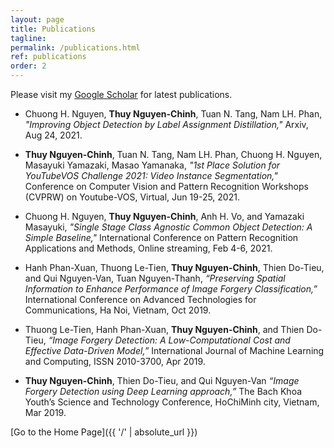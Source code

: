 ```yaml
---
layout: page
title: Publications
tagline: 
permalink: /publications.html
ref: publications
order: 2
---
```

Please visit my [Google Scholar](https://scholar.google.com/citations?user=6qqvTuQAAAAJ&hl=en&oi=sra) for latest publications.

* Chuong H. Nguyen, **Thuy Nguyen-Chinh**, Tuan N. Tang, Nam LH. Phan,
*"Improving Object Detection by Label Assignment Distillation,"*
Arxiv, Aug 24, 2021.

* **Thuy Nguyen-Chinh**, Tuan N. Tang, Nam LH. Phan, Chuong H. Nguyen, Masayuki Yamazaki, Masao Yamanaka,
*"1st Place Solution for YouTubeVOS Challenge 2021: Video Instance Segmentation,"*
Conference on Computer Vision and Pattern Recognition Workshops (CVPRW) on Youtube-VOS, Virtual, Jun 19-25, 2021.

* Chuong H. Nguyen, **Thuy Nguyen-Chinh**, Anh H. Vo, and Yamazaki Masayuki,
*"Single Stage Class Agnostic Common Object Detection: A Simple Baseline,"*
International Conference on Pattern Recognition Applications and Methods, Online streaming, Feb 4-6, 2021.

* Hanh Phan-Xuan, Thuong Le-Tien, **Thuy Nguyen-Chinh**, Thien Do-Tieu, and Qui Nguyen-Van, Tuan Nguyen-Thanh,
*“Preserving Spatial Information to Enhance Performance of Image Forgery Classification,”*
International Conference on Advanced Technologies for Communications, Ha Noi, Vietnam, Oct 2019.

* Thuong Le-Tien, Hanh Phan-Xuan, **Thuy Nguyen-Chinh**, and Thien Do-Tieu,
*“Image Forgery Detection: A Low-Computational Cost and Effective Data-Driven Model,”*
International Journal of Machine Learning and Computing, ISSN 2010-3700, Apr 2019.

* **Thuy Nguyen-Chinh**, Thien Do-Tieu, and Qui Nguyen-Van
*“Image Forgery Detection using Deep Learning approach,”*
The Bach Khoa Youth’s Science and Technology Conference, HoChiMinh city, Vietnam, Mar 2019.

[Go to the Home Page]({{ '/' | absolute_url }})
